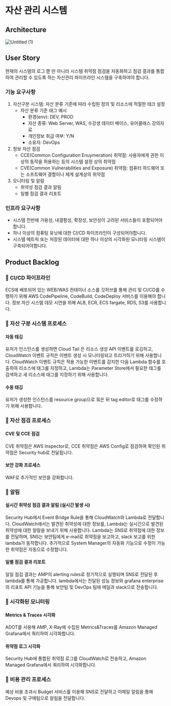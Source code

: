 # 자산 관리 시스템 
## Architecture
![Untitled (1)](https://github.com/Lalallal12/project4/assets/86557754/3d1ad8a0-8933-46cc-8493-9121a5f7e8ee)


## User Story
현재의 시스템의 로그 뿐 만 아니라 시스템 취약점 점검을 자동화하고 점검 결과를 통합하여 관리할 수 있도록 하는 자산관리 파이프라인 시스템을 구축하여야 합니다.

### 기능 요구사항
1. 자산구분 시스템: 자산 분류 기준에 따라 수립된 정의 및 리소스에 적절한 태크 설정
   * 자산 분류 기준 태그 예시
     - 환경(env): DEV, PROD
     - 자산 종류: Web Server, WAS, 수강생 데이터 베이스, 유어클래스 강의자료
     - 개인정보 취급 여부: Y/N
     - 소유자: DevOps
3. 정보 자산 점검
   * CCE(Common Configuration Enuymeration) 취약점: 사용자에게 권한 이상의 동작을 허용하는 등의 시스템 설정 상의 취약점
   * CVE(Common Vulnerabilities and Exposure) 취약점: 컴퓨터 하드웨어 또는 소프트웨어 결함이나 체계 설계상의 취약점
3. 모니터링 및 알람
   * 취약성 점검 결과 알림
   * 일별 점검 결과 리포트

### 인프라 요구사항
- 시스템 전반에 가용성, 내결함성, 확장성, 보안성이 고려된 서비스들이 포함되어야 합니다.
- 하나 이상의 컴퓨팅 유닛에 대한 CI/CD 파이프라인이 구성되어야합니다.
- 시스템 메트릭 또는 저장된 데이터에 대한 하나 이상의 시각화된 모니터링 시스템이 구축되어야합니다.

## Product Backlog
### 📍 CI/CD 파이프라인
ECS에 배포되어 있는 WEB/WAS 컨테이너 소스를 깃허브를 통해 관리 및 CI/CD를 수행하기 위해 AWS CodePipeline, CodeBuild, CodeDeploy 서비스를 이용해야 합니다.
정보 자산 시스템 데모 시연을 위해 ALB, ECR, ECS fargate, RDS, S3를 사용합니다.

### 📍 자산 구분 시스템 프로세스
#### 자동 태깅
유저가 인스턴스를 생성하면 Cloud Tail 은 리소스 생성 API 이벤트를 로깅하고, CloudWatch 이벤트 규칙은 이벤트 생성 시 모니터링되고 트리거하기 위해 사용합니다. CloudWatch 이벤트 규칙은 적용 가능한 이벤트를 감지한 다음 Lambda 함수를 호출하여 리소스에 태그를 지정하고, Lambda는 Parameter Store에서 필요한 태그를 검색하고 새 리소스에 태그를 지정하기 위해 사용합니다.
#### 수동 태깅
유저가 생성한 인스턴스를 resource group으로 묶은 뒤 tag editor로 태그를 수정하기 위해 사용합니다.

### 📍 자산 점검 프로세스
#### CVE 및 CCE 점검
CVE 취약점은 AWS Inspector로, CCE 취약점은 AWS Config로 점검하여 확인된 취약점은 Security hub로 전달됩니다. 
#### 보안 강화 프로세스
WAF로 추가적인 보안을 강화합니다.

### 📍 알림
#### 실시간 취약성 점검 결과 알림 (실시간 발생 시) 
Security Hub에서 Event Bridge Rule을 통해 CloudWatch와 Lambda로 전달합니다. CloudWatch에서는 발견된 취약성에 대한 정보를, Lambda는 실시간으로 발견된 취약성에 대한 알람을 보내기 위해 사용합니다. Lambda는 SNS로 취약점에 대한 정보를 전달하며, SNS는 보안팀에게 e-mail로 취약점을 보고하고, slack 보고를 위한 lambda가 동작합니다. 추가적으로 System Manager의 자동화 기능으로 수정이 가능한 취약점은 자동으로 수정합니다.
#### 일별 점검 결과 리포트
일일 점검 결과는 AMP의 alerting rules로 정기적으로 실행되며 SNS로 전달된 후 lambda를 통해 가공합니다.  lambda에서는 전달된 성능 정보와 grafana enterprise의 리포트 API 기능을 통해  보안팀 및 DevOps 팀에 메일과 slack으로  전송합니다.

### 📍 시각화된 모니터링
#### Metrics & Traces 시각화
ADOT를 사용해 AMP, X-Ray에 수집된 Metrics&Traces를 Amazon Managed Grafana에서 쿼리하여 시각화합니다.
#### 취약점 로그 시각화
Security Hub에 통합된 취약점 로그를 CloudWatch로 전송하고, Amazon Managed Grafana에서 쿼리하여 시각화합니다.

### 📍 비용 관리 프로세스
예상 비용 초과시 Budget 서비스를 이용해 SNS로 전달하고 이메일 알림을 통해 Devops 및 구매팀으로 알림을 전달합니다.
